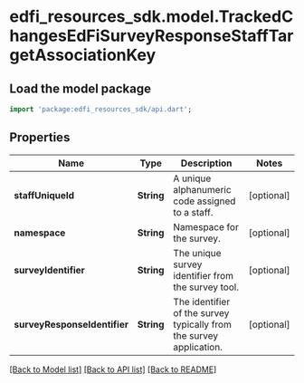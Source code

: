 # edfi_resources_sdk.model.TrackedChangesEdFiSurveyResponseStaffTargetAssociationKey

## Load the model package
```dart
import 'package:edfi_resources_sdk/api.dart';
```

## Properties
Name | Type | Description | Notes
------------ | ------------- | ------------- | -------------
**staffUniqueId** | **String** | A unique alphanumeric code assigned to a staff. | [optional] 
**namespace** | **String** | Namespace for the survey. | [optional] 
**surveyIdentifier** | **String** | The unique survey identifier from the survey tool. | [optional] 
**surveyResponseIdentifier** | **String** | The identifier of the survey typically from the survey application. | [optional] 

[[Back to Model list]](../README.md#documentation-for-models) [[Back to API list]](../README.md#documentation-for-api-endpoints) [[Back to README]](../README.md)


